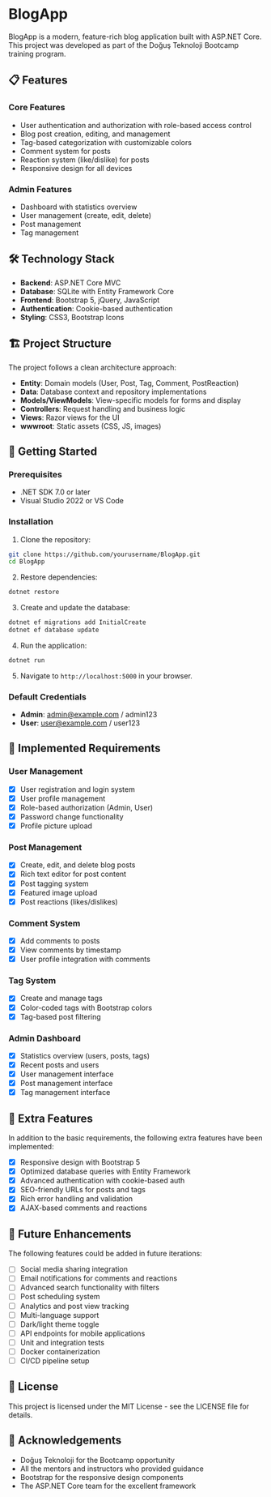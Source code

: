 # BlogApp

BlogApp is a modern, feature-rich blog application built with ASP.NET Core. This project was developed as part of the Doğuş Teknoloji Bootcamp training program.

## 📋 Features

### Core Features
- User authentication and authorization with role-based access control
- Blog post creation, editing, and management
- Tag-based categorization with customizable colors
- Comment system for posts
- Reaction system (like/dislike) for posts
- Responsive design for all devices

### Admin Features
- Dashboard with statistics overview
- User management (create, edit, delete)
- Post management
- Tag management

## 🛠️ Technology Stack

- **Backend**: ASP.NET Core MVC
- **Database**: SQLite with Entity Framework Core
- **Frontend**: Bootstrap 5, jQuery, JavaScript
- **Authentication**: Cookie-based authentication
- **Styling**: CSS3, Bootstrap Icons

## 🏗️ Project Structure

The project follows a clean architecture approach:

- **Entity**: Domain models (User, Post, Tag, Comment, PostReaction)
- **Data**: Database context and repository implementations
- **Models/ViewModels**: View-specific models for forms and display
- **Controllers**: Request handling and business logic
- **Views**: Razor views for the UI
- **wwwroot**: Static assets (CSS, JS, images)

## 🚀 Getting Started

### Prerequisites

- .NET SDK 7.0 or later
- Visual Studio 2022 or VS Code

### Installation

1. Clone the repository:
```bash
git clone https://github.com/yourusername/BlogApp.git
cd BlogApp
```

2. Restore dependencies:
```bash
dotnet restore
```

3. Create and update the database:
```bash
dotnet ef migrations add InitialCreate
dotnet ef database update
```

4. Run the application:
```bash
dotnet run
```

5. Navigate to `http://localhost:5000` in your browser.

### Default Credentials

- **Admin**: admin@example.com / admin123
- **User**: user@example.com / user123

## 📝 Implemented Requirements

### User Management
- [x] User registration and login system
- [x] User profile management
- [x] Role-based authorization (Admin, User)
- [x] Password change functionality
- [x] Profile picture upload

### Post Management
- [x] Create, edit, and delete blog posts
- [x] Rich text editor for post content
- [x] Post tagging system
- [x] Featured image upload
- [x] Post reactions (likes/dislikes)

### Comment System
- [x] Add comments to posts
- [x] View comments by timestamp
- [x] User profile integration with comments

### Tag System
- [x] Create and manage tags
- [x] Color-coded tags with Bootstrap colors
- [x] Tag-based post filtering

### Admin Dashboard
- [x] Statistics overview (users, posts, tags)
- [x] Recent posts and users
- [x] User management interface
- [x] Post management interface
- [x] Tag management interface

## 🌟 Extra Features

In addition to the basic requirements, the following extra features have been implemented:

- [x] Responsive design with Bootstrap 5
- [x] Optimized database queries with Entity Framework
- [x] Advanced authentication with cookie-based auth
- [x] SEO-friendly URLs for posts and tags
- [x] Rich error handling and validation
- [x] AJAX-based comments and reactions

## 🔮 Future Enhancements

The following features could be added in future iterations:

- [ ] Social media sharing integration
- [ ] Email notifications for comments and reactions
- [ ] Advanced search functionality with filters
- [ ] Post scheduling system
- [ ] Analytics and post view tracking
- [ ] Multi-language support
- [ ] Dark/light theme toggle
- [ ] API endpoints for mobile applications
- [ ] Unit and integration tests
- [ ] Docker containerization
- [ ] CI/CD pipeline setup

## 📄 License

This project is licensed under the MIT License - see the LICENSE file for details.

## 🙏 Acknowledgements

- Doğuş Teknoloji for the Bootcamp opportunity
- All the mentors and instructors who provided guidance
- Bootstrap for the responsive design components
- The ASP.NET Core team for the excellent framework


